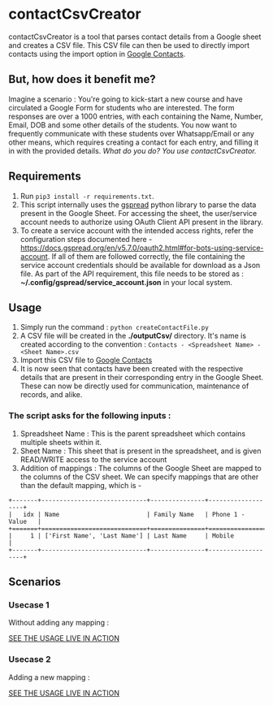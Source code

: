 # contactCsvCreator
contactCsvCreator is a tool that parses contact details from a Google sheet and creates a CSV file. This CSV file can then be used to directly import contacts using the import option in [Google Contacts](https://contacts.google.com/).

## But, how does it benefit me?
Imagine a scenario : You're going to kick-start a new course and have circulated a Google Form for students who are interested. The form responses are over a 1000 entries, with each containing the Name, Number, Email, DOB and some other details of the students. You now want to frequently communicate with these students over Whatsapp/Email or any other means, which requires creating a contact for each entry, and filling it in with the provided details. *What do you do? You use contactCsvCreator.*

## Requirements
1. Run `pip3 install -r requirements.txt`.
2. This script internally uses the [gspread](https://docs.gspread.org/en/v5.7.0/) python library to parse the data present in the Google Sheet. For accessing the sheet, the user/service account needs to authorize using OAuth Client API present in the library.
3. To create a service account with the intended access rights, refer the configuration steps documented here - https://docs.gspread.org/en/v5.7.0/oauth2.html#for-bots-using-service-account. If all of them are followed correctly, the file containing the service account credentials should be available for download as a Json file. As part of the API requirement, this file needs to be stored as : **~/.config/gspread/service_account.json** in your local system.

## Usage
1. Simply run the command : `python createContactFile.py`
2. A CSV file will be created in the **./outputCsv/** directory. It's name is created according to the convention : `Contacts - <Spreadsheet Name> - <Sheet Name>.csv`
3. Import this CSV file to [Google Contacts](https://contacts.google.com/)
4. It is now seen that contacts have been created with the respective details that are present in their corresponding entry in the Google Sheet. These can now be directly used for communication, maintenance of records, and alike.

### The script asks for the following inputs :
1. Spreadsheet Name : This is the parent spreadsheet which contains multiple sheets within it.
2. Sheet Name : This sheet that is present in the spreadsheet, and is given READ/WRITE access to the service account
3. Addition of mappings : The columns of the Google Sheet are mapped to the columns of the CSV sheet. We can specify mappings that are other than the default mapping, which is -
```
+-------+-----------------------------+---------------+-------------------+
|   idx | Name                        | Family Name   | Phone 1 - Value   |
+=======+=============================+===============+===================+
|     1 | ['First Name', 'Last Name'] | Last Name     | Mobile            |
+-------+-----------------------------+---------------+-------------------+

```

## Scenarios
### Usecase 1
Without adding any mapping :

[SEE THE USAGE LIVE IN ACTION](https://user-images.githubusercontent.com/108089086/202208266-fad42e82-6dbd-4e1c-a882-5934011aa296.webm)


### Usecase 2
Adding a new mapping :

[SEE THE USAGE LIVE IN ACTION](https://user-images.githubusercontent.com/108089086/202204796-9dc3bdfb-18af-452e-b9fa-3dd996d66388.webm)
